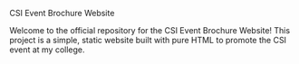 CSI Event Brochure Website

Welcome to the official repository for the CSI Event Brochure Website!
This project is a simple, static website built with pure HTML to promote the CSI event at my college.
